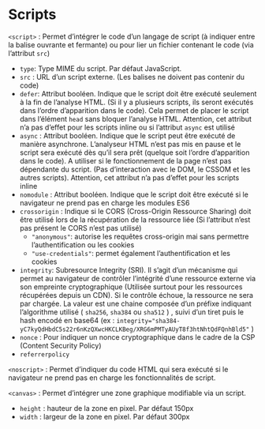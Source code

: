 # Scripts

`<script>` : Permet d’intégrer le code d’un langage de script (à indiquer entre la balise ouvrante et fermante) ou pour lier un fichier contenant le code (via l’attribut `src`)

- `type`: Type MIME du script. Par défaut JavaScript.
- `src` : URL d’un script externe. (Les balises ne doivent pas contenir du code)
- `defer`: Attribut booléen. Indique que le script doit être exécuté seulement à la fin de l’analyse HTML. (Si il y a plusieurs scripts, ils seront exécutés dans l’ordre d’apparition dans le code). Cela permet de placer le script dans l’élément `head` sans bloquer l’analyse HTML. Attention, cet attribut n’a pas d’effet pour les scripts inline ou si l’attribut `async` est utilisé
- `async` : Attribut booléen. Indique que le script peut être exécuté de manière asynchrone. L’analyseur HTML n’est pas mis en pause et le script sera exécuté dès qu’il sera prêt (quelque soit l’ordre d’apparition dans le code). A utiliser si le fonctionnement de la page n’est pas dépendante du script. (Pas d’interaction avec le DOM, le CSSOM et les autres scripts). Attention, cet attribut n’a pas d’effet pour les scripts inline
- `nomodule` : Attribut booléen. Indique que le script doit être exécuté si le navigateur ne prend pas en charge les modules ES6
- `crossorigin` : Indique si le CORS (Cross-Origin Ressource Sharing) doit être utilisé lors de la récupération de la ressource liée (Si l’attribut n’est pas présent le CORS n’est pas utilisé)
	- `"anonymous"`: autorise les requêtes cross-origin mai sans permettre l’authentification ou les cookies
	- `"use-credentials"`: permet également l’authentification et les cookies
- `integrity`: Subresource Integrity (SRI). Il s’agit d’un mécanisme qui permet au navigateur de contrôler l’intégrité d’une ressource externe via son empreinte cryptographique (Utilisée surtout pour les ressources récupérées depuis un CDN). Si le contrôle échoue, la ressource ne sera par chargée. La valeur est une chaine composée d’un préfixe indiquant l’algorithme utilisé ( `sha256`, `sha384` ou `sha512` ) , suivi d’un tiret puis le hash encodé en base64 (ex : `integrity="sha384-yC7kyQdHbdC5s22r6nKzQXwcHKCLKBeg/XRG6mPMTyAUyT8f3htNhtQdFQnhBld5"` )
- `nonce` : Pour indiquer un nonce cryptographique dans le cadre de la CSP (Content Security Policy)
- `referrerpolicy`

`<noscript>` : Permet d’indiquer du code HTML qui sera exécuté si le navigateur ne prend pas en charge les fonctionnalités de script.

`<canvas>` : Permet d’intégrer une zone graphique modifiable via un script.

- `height` : hauteur de la zone en pixel. Par défaut 150px
- `width` : largeur de la zone en pixel. Par défaut 300px
